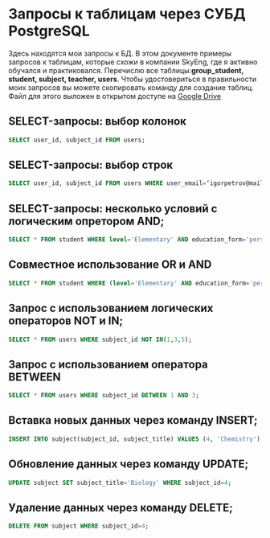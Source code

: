 # Запросы к таблицам через СУБД PostgreSQL
Здесь находятся мои запросы к БД. В этом документе примеры запросов к таблицам, которые схожи в компании SkyEng, где я активно обучался и практиковался. Перечислю все таблицы:**group_student, student, subject, teacher, users**.
Чтобы удостовериться в правильности моих запросов вы можете скопировать команду для создание таблиц. Файл для этого выложен в открытом доступе на  [Google Drive](https://drive.google.com/file/d/12pfLbAtuL6X0inZYOK3OHtG1Z0k7YE1U/view?usp=sharing)
## SELECT-запросы: выбор колонок
```sql
SELECT user_id, subject_id FROM users;
```
## SELECT-запросы: выбор строк
```sql
SELECT user_id, subject_id FROM users WHERE user_email=‘igorpetrov@mail.ru’;
```
## SELECT-запросы: несколько условий с логическим опретором AND;
```SQL
SELECT * FROM student WHERE level='Elementary' AND education_form='personal' AND subject_id=1;
```
## Совместное использование OR и AND
```SQL
SELECT * FROM student WHERE (level='Elementary' AND education_form='personal') OR (level='Intermediate' AND education_form='personal');
```
## Запрос с использованием логических операторов NOT и IN;
```sql
SELECT * FROM users WHERE subject_id NOT IN(1,3,5);
```
## Запрос с использованием оператора BETWEEN
```SQL
SELECT * FROM users WHERE subject_id BETWEEN 1 AND 3;
```
## Вставка новых данных через команду INSERT;
```SQL
INSERT INTO subject(subject_id, subject_title) VALUES (4, 'Chemistry');
```
## Обновление данных через команду UPDATE;
```SQL
UPDATE subject SET subject_title='Biology' WHERE subject_id=4;
```
## Удаление данных через команду DELETE;
```SQL
DELETE FROM subject WHERE subject_id=4;
```
